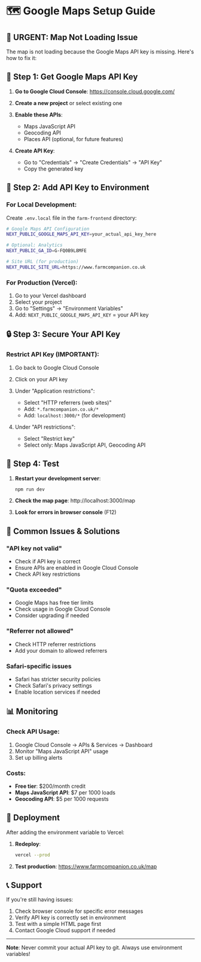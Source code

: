 # 🗺️ Google Maps Setup Guide

## 🚨 **URGENT: Map Not Loading Issue**

The map is not loading because the Google Maps API key is missing. Here's how to fix it:

## 🔑 **Step 1: Get Google Maps API Key**

1. **Go to Google Cloud Console**: https://console.cloud.google.com/
2. **Create a new project** or select existing one
3. **Enable these APIs**:
   - Maps JavaScript API
   - Geocoding API
   - Places API (optional, for future features)

4. **Create API Key**:
   - Go to "Credentials" → "Create Credentials" → "API Key"
   - Copy the generated key

## 🔧 **Step 2: Add API Key to Environment**

### **For Local Development:**
Create `.env.local` file in the `farm-frontend` directory:

```bash
# Google Maps API Configuration
NEXT_PUBLIC_GOOGLE_MAPS_API_KEY=your_actual_api_key_here

# Optional: Analytics
NEXT_PUBLIC_GA_ID=G-FQ0B9L8MFE

# Site URL (for production)
NEXT_PUBLIC_SITE_URL=https://www.farmcompanion.co.uk
```

### **For Production (Vercel):**
1. Go to your Vercel dashboard
2. Select your project
3. Go to "Settings" → "Environment Variables"
4. Add: `NEXT_PUBLIC_GOOGLE_MAPS_API_KEY` = your API key

## 🔒 **Step 3: Secure Your API Key**

### **Restrict API Key (IMPORTANT):**
1. Go back to Google Cloud Console
2. Click on your API key
3. Under "Application restrictions":
   - Select "HTTP referrers (web sites)"
   - Add: `*.farmcompanion.co.uk/*`
   - Add: `localhost:3000/*` (for development)

4. Under "API restrictions":
   - Select "Restrict key"
   - Select only: Maps JavaScript API, Geocoding API

## 🧪 **Step 4: Test**

1. **Restart your development server**:
   ```bash
   npm run dev
   ```

2. **Check the map page**: http://localhost:3000/map

3. **Look for errors in browser console** (F12)

## 🐛 **Common Issues & Solutions**

### **"API key not valid"**
- Check if API key is correct
- Ensure APIs are enabled in Google Cloud Console
- Check API key restrictions

### **"Quota exceeded"**
- Google Maps has free tier limits
- Check usage in Google Cloud Console
- Consider upgrading if needed

### **"Referrer not allowed"**
- Check HTTP referrer restrictions
- Add your domain to allowed referrers

### **Safari-specific issues**
- Safari has stricter security policies
- Check Safari's privacy settings
- Enable location services if needed

## 📊 **Monitoring**

### **Check API Usage:**
1. Google Cloud Console → APIs & Services → Dashboard
2. Monitor "Maps JavaScript API" usage
3. Set up billing alerts

### **Costs:**
- **Free tier**: $200/month credit
- **Maps JavaScript API**: $7 per 1000 loads
- **Geocoding API**: $5 per 1000 requests

## 🚀 **Deployment**

After adding the environment variable to Vercel:

1. **Redeploy**:
   ```bash
   vercel --prod
   ```

2. **Test production**: https://www.farmcompanion.co.uk/map

## 📞 **Support**

If you're still having issues:

1. Check browser console for specific error messages
2. Verify API key is correctly set in environment
3. Test with a simple HTML page first
4. Contact Google Cloud support if needed

---

**Note**: Never commit your actual API key to git. Always use environment variables!
